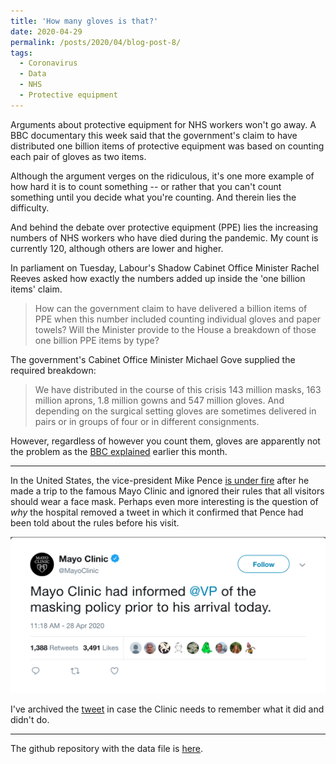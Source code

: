 ```yaml
---
title: 'How many gloves is that?'
date: 2020-04-29
permalink: /posts/2020/04/blog-post-8/
tags:
  - Coronavirus
  - Data
  - NHS
  - Protective equipment
---
```

Arguments about protective equipment for NHS workers won't go away. A BBC documentary this week said that the government's claim to have distributed one billion items of protective equipment was based on counting each pair of gloves as two items.

Although the argument verges on the ridiculous, it's one more example of how hard it is to count something -- or rather that you can't count something until you decide what you're counting. And therein lies the difficulty.

And behind the debate over protective equipment (PPE) lies the increasing numbers of NHS workers who have died during the pandemic. My count is currently 120, although others are lower and higher.

In parliament on Tuesday, Labour's Shadow Cabinet Office Minister Rachel Reeves asked how exactly the numbers added up inside the 'one billion items' claim.

> How can the government claim to have delivered a billion items of PPE when this number included counting individual gloves and paper towels? Will the Minister provide to the House a breakdown of those one billion PPE items by type?

The government's Cabinet Office Minister Michael Gove supplied the required breakdown:

> We have distributed in the course of this crisis 143 million masks, 163 million aprons, 1.8 million gowns and 547 million gloves. And depending on the surgical setting gloves are sometimes delivered in pairs or in groups of four or in different consignments.

However, regardless of however you count them, gloves are apparently not the problem as the [BBC explained](https://www.bbc.co.uk/news/business-52362707?at_custom4=DCDB6128-83F3-11EA-A11C-41974744363C) earlier this month.

-----

In the United States, the vice-president Mike Pence [is under fire](https://edition.cnn.com/2020/04/28/politics/mike-pence-mayo-clinic-mask/index.html) after he made a trip to the famous Mayo Clinic and ignored their rules that all visitors should wear a face mask. Perhaps even more interesting is the question of *why* the hospital removed a tweet in which it confirmed that Pence had been told about the rules before his visit.

![mayo clinic tweet](/images/mayo_tweet.png)

I've archived the [tweet](http://archive.md/m3Iyu) in case the Clinic needs to remember what it did and didn't do.


----

The github repository with the data file is [here](https://github.com/aodhanlutetiae/covid).
